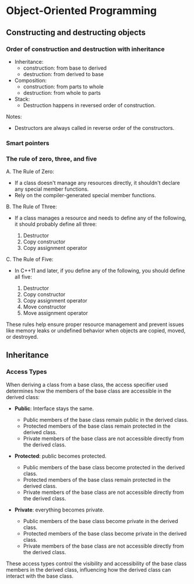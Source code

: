 # Object-Oriented Programming

## Constructing and destructing objects

### Order of construction and destruction with inheritance
 - Inheritance:
   - construction: from base to derived
   - destruction: from derived to base
 - Composition:
   - construction: from parts to whole
   - destruction: from whole to parts
 - Stack:
   - Destruction happens in reversed order of construction.

 Notes:
 - Destructors are always called in reverse order of the constructors.

### Smart pointers

### The rule of zero, three, and five

A. The Rule of Zero:
   - If a class doesn't manage any resources directly, it shouldn't declare any special member functions.
   - Rely on the compiler-generated special member functions.

B. The Rule of Three:
   - If a class manages a resource and needs to define any of the following, it should probably define all three:

     1) Destructor
     2) Copy constructor
     3) Copy assignment operator

C. The Rule of Five:
   - In C++11 and later, if you define any of the following, you should define all five:

     1) Destructor
     2) Copy constructor
     3) Copy assignment operator
     4) Move constructor
     5) Move assignment operator

These rules help ensure proper resource management and prevent issues like memory leaks or undefined behavior when objects are copied, moved, or destroyed.

## Inheritance
### Access Types

When deriving a class from a base class, the access specifier used determines how the members of the base class are accessible in the derived class:

- **Public**: Interface stays the same.
  - Public members of the base class remain public in the derived class.
  - Protected members of the base class remain protected in the derived class.
  - Private members of the base class are not accessible directly from the derived class.

- **Protected**: public becomes protected.
  - Public members of the base class become protected in the derived class.
  - Protected members of the base class remain protected in the derived class.
  - Private members of the base class are not accessible directly from the derived class.

- **Private**: everything becomes private.
  - Public members of the base class become private in the derived class.
  - Protected members of the base class become private in the derived class.
  - Private members of the base class are not accessible directly from the derived class.

These access types control the visibility and accessibility of the base class members in the derived class, influencing how the derived class can interact with the base class.
